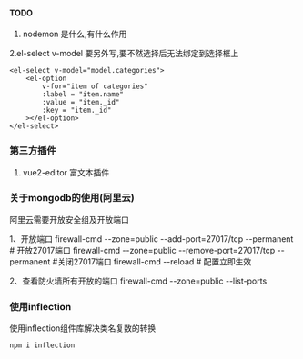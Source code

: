 #### TODO 
1. nodemon 是什么,有什么作用

2.el-select v-model 要另外写,要不然选择后无法绑定到选择框上
```
<el-select v-model="model.categories">
    <el-option
        v-for="item of categories"
        :label = "item.name"
        :value = "item._id"
        :key = "item._id"
    ></el-option>
</el-select>
```

### 第三方插件
1. vue2-editor 富文本插件

### 关于mongodb的使用(阿里云)
阿里云需要开放安全组及开放端口

1、开放端口
firewall-cmd --zone=public --add-port=27017/tcp --permanent   # 开放27017端口
firewall-cmd --zone=public --remove-port=27017/tcp --permanent  #关闭27017端口
firewall-cmd --reload   # 配置立即生效

2、查看防火墙所有开放的端口
firewall-cmd --zone=public --list-ports

### 使用inflection
使用inflection组件库解决类名复数的转换
```
npm i inflection
```
